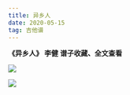 ```yaml
---
title: 异乡人
date: 2020-05-15
tag: 吉他谱
---
```


**《异乡人》  李健** 
**谱子收藏、全文查看**<!--more-->

![](https://gitee.com/Jasper-zh/blogImage/raw/master/异乡人吉他谱/异乡人1.jpg)

![](https://gitee.com/Jasper-zh/blogImage/raw/master/异乡人吉他谱/异乡人2.jpg)